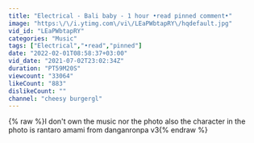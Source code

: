 ```yaml
---
title: "Electrical - Bali baby - 1 hour •read pinned comment•"
image: "https:\/\/i.ytimg.com\/vi\/LEaPWbtapRY\/hqdefault.jpg"
vid_id: "LEaPWbtapRY"
categories: "Music"
tags: ["Electrical","•read","pinned"]
date: "2022-02-01T08:58:37+03:00"
vid_date: "2021-07-02T23:02:34Z"
duration: "PT59M20S"
viewcount: "33064"
likeCount: "883"
dislikeCount: ""
channel: "cheesy burgergl"
---
```

{% raw %}I don't own the music nor the photo also the character in the photo is rantaro amami from danganronpa v3{% endraw %}
